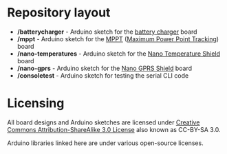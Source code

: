 # Repository layout

* **/batterycharger** - Arduino sketch for the [battery charger](https://easyeda.com/Beirdo/TEG_Controller-a188ea3f20ad454082dd60f157da3a8e) board
* **/mppt** - Arduino sketch for the [MPPT](https://easyeda.com/Beirdo/MPPT_Board-0f943a50d17e42ab88a2a93e983fdc09) ([Maximum Power Point Tracking](https://en.wikipedia.org/wiki/Maximum_power_point_tracking)) board
* **/nano-temperatures** - Arduino sketch for the [Nano Temperature Shield](https://easyeda.com/Beirdo/Nano_Temperature_Shield-ad89e13a45764eea99eeb719f00b5a79) board
* **/nano-gprs** - Arduino sketch for the [Nano GPRS Shield](https://easyeda.com/Beirdo/Nano_GPRS_Shield-026ff65dd22e48b7b38a45dc8aefa5b8) board
* **/consoletest** - Arduino sketch for testing the serial CLI code

# Licensing

All board designs and Arduino sketches are licensed under [Creative Commons Attribution-ShareAlike 3.0 License](https://creativecommons.org/licenses/by-sa/3.0/deed.en) also known as CC-BY-SA 3.0.

Arduino libraries linked here are under various open-source licenses.
